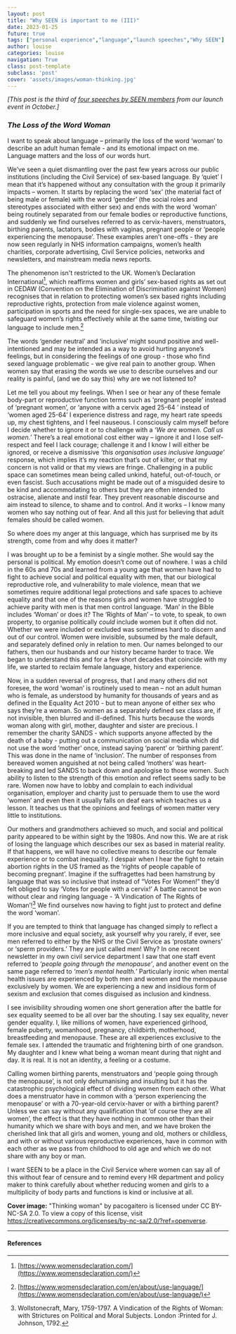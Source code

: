```yaml
---
layout: post
title: "Why SEEN is important to me (III)"
date: 2023-01-25
future: true
tags: ["personal experience","language","launch speeches","Why SEEN"]
author: louise
categories: louise
navigation: True
class: post-template
subclass: 'post'
cover: 'assets/images/woman-thinking.jpg'
---
```


_[This post is the third of [four speeches by SEEN members](/tag/launch-speeches/) from our launch event in October.]_

### _The Loss of the Word Woman_

I want to speak about language – primarily the loss of the word ‘woman’ to describe an adult human female  - and its emotional impact on me. Language matters and the loss of our words hurt.

We’ve seen a quiet dismantling over the past few years across our public institutions (including the Civil Service) of sex-based language. By ‘quiet’ I mean that it’s happened without any consultation with the group it primarily impacts – women. It starts by replacing the word ‘sex’ (the material fact of being male or female) with the word ‘gender’ (the social roles and stereotypes associated with either sex) and ends with the word ‘woman’ being routinely separated from our female bodies or reproductive functions, and suddenly we find ourselves referred to as cervix-havers, menstruators, birthing parents, lactators, bodies with vaginas, pregnant people or ‘people experiencing the menopause’. These examples aren’t one-offs - they are now seen regularly in NHS information campaigns, women’s health charities, corporate advertising, Civil Service policies, networks and newsletters, and mainstream media news reports.

The phenomenon isn't restricted to the UK. Women’s Declaration International[^1], which reaffirms women and girls’ sex-based rights as set out in CEDAW (Convention on the Elimination of Discrimination against Women) recognises that in relation to protecting women’s sex based rights including reproductive rights, protection from male violence against women, participation in sports and the need for single-sex spaces, we are unable to safeguard women’s rights effectively while at the same time, twisting our language to include men.[^2]

The words ‘gender neutral’ and ‘inclusive’ might sound positive and well-intentioned and may be intended as a way to avoid hurting anyone’s feelings, but in considering the feelings of one group  - those who find sexed language problematic - we give real pain to another group.  When women say that erasing the words we use to describe ourselves and our reality is painful, (and we do say this) why are we not listened to?

Let me tell you about my feelings.  When I see or hear any of these female body-part or reproductive function terms such as ‘pregnant people’ instead of ‘pregnant women’, or ‘anyone with a cervix aged 25-64 ’ instead of ‘women aged 25-64’ I experience distress and rage, my heart rate speeds up, my chest tightens, and I feel nauseous. I consciously calm myself before I decide whether to ignore it or to challenge with a _‘We are women. Call us women.’_ There’s a real emotional cost either way – ignore it and I lose self-respect and feel I lack courage; challenge it and I know I will either be ignored, or receive a dismissive _‘this organisation uses inclusive language’_ response, which implies it’s my reaction that’s out of kilter, or that my concern is not valid or that my views are fringe. Challenging in a public space can sometimes mean being called unkind, hateful, out-of-touch, or even fascist. Such accusations might be made out of a misguided desire to be kind and accommodating to others but they are often intended to ostracise, alienate and instil fear.  They prevent reasonable discourse and aim instead to silence, to shame and to control. And it works – I know many women who say nothing out of fear. And all this just for believing that adult females should be called women.  

So where does my anger at this language, which has surprised me by its strength, come from and why does it matter?

I was brought up to be a feminist  by a single mother. She would say the personal is political. My emotion doesn’t come out of nowhere. I was a child in the 60s and 70s and learned from a young age that women have had to fight to achieve social and political equality with men, that our biological reproductive role, and vulnerability to male violence, mean that we sometimes require additional legal protections and safe spaces to achieve equality and that one of the reasons girls and women have struggled to achieve parity with men is that men control language. ‘Man’ in the Bible includes ‘Woman’ or does it? The ‘Rights of Man’ – to vote, to speak, to own property, to organise politically _could_ include women but it often did not. Whether we were included or excluded was sometimes hard to discern and out of our control. Women were invisible, subsumed by the male default, and separately defined only in relation to men. Our names belonged to our fathers, then our husbands and our history became harder to trace. We began to understand this and for a few short decades that coincide with my life, we started to reclaim female language, history and experience.

Now, in a sudden reversal of progress, that I and many others did not foresee, the word ‘woman’ is routinely used to mean – not an adult human who is female, as understood by humanity for thousands of years and as defined in the Equality Act 2010 - but to mean anyone of either sex who says they’re a woman. So women as a separately defined sex class are, if not invisible, then blurred and ill-defined. This hurts because the words woman along with girl, mother, daughter and sister are precious. I remember the charity SANDS - which supports anyone affected by the death of a baby - putting out a communication on social media which did not use the word ‘mother’ once, instead saying ‘parent’ or ‘birthing parent’. This was done in the name of ‘inclusion’. The number of responses from bereaved women anguished at not being called ‘mothers’ was heart-breaking and led SANDS to back down and apologise to those women. Such ability to listen to the strength of this emotion and reflect seems sadly to be rare. Women now have to lobby and complain to each individual organisation, employer and charity just to persuade them to use the word ‘women’ and even then it usually falls on deaf ears which teaches us a lesson. It teaches us that the opinions and feelings of women matter very little to institutions.

Our mothers and grandmothers achieved so much, and social and political parity appeared to be within sight by the 1980s. And now this. We are at risk of losing the language which describes our sex as based in material reality. If that happens, we will have no collective means to describe our female experience or to combat inequality. I despair when I hear the fight to retain abortion rights in the US framed as the ‘rights of people capable of becoming pregnant’. Imagine if the suffragettes had been hamstrung by language that was so inclusive that instead of “Votes For Women!” they’d felt obliged to say ‘Votes for people with a cervix!’  A battle cannot be won without clear and ringing language - ‘A Vindication of The Rights of Woman’![^3] We find ourselves now having to fight just to protect and define the word ‘woman’.

If you are tempted to think that language has changed simply to reflect a more inclusive and equal society, ask yourself why you rarely, if ever, see men referred to either by the NHS or the Civil Service as ‘prostate owners’ or ‘sperm providers.’ They are just called men! Why? In one recent newsletter in my own civil service department  I saw that one staff event referred to _‘people going through the menopause’_, and another event on the same page referred to _‘men’s mental health.’_ Particularly ironic when mental health issues are experienced by both men and women and the menopause exclusively by women. We are experiencing a new and insidious form of sexism and exclusion that comes disguised as inclusion and kindness.

I see invisibility shrouding women one short generation after the battle for sex equality seemed to be all over bar the shouting. I say sex equality, never gender equality. I, like millions of women, have experienced girlhood, female puberty, womanhood, pregnancy, childbirth, motherhood, breastfeeding and menopause. These are all experiences exclusive to the female sex. I attended the traumatic and frightening birth of one grandson. My daughter and I knew what being a woman meant during that night and day. It is real. It is not an identity, a feeling or a costume.

Calling women birthing parents, menstruators and ‘people going through the menopause’, is not only dehumanising and insulting but it has the catastrophic psychological effect of dividing women from each other. What does a menstruator have in common with a ‘person experiencing the menopause’ or with a 70-year-old cervix-haver or with a birthing parent? Unless we can say without any qualification that ‘of course they are all women’, the effect is that they have nothing in common other than their humanity which we share with boys and men, and we have broken the cherished link that all girls and women, young and old, mothers or childless, and with or without various reproductive experiences, have in common with each other as we pass from childhood to old age and which we do not share with any boy or man.

I want SEEN to be a place in the Civil Service where women can say all of this without fear of censure and to remind every HR department and policy maker to think carefully about whether reducing women and girls to a multiplicity of body parts and functions is kind or inclusive at all.  

**Cover image:**  "Thinking woman" by pacogaitero is licensed under CC BY-NC-SA 2.0. To view a copy of this license, visit https://creativecommons.org/licenses/by-nc-sa/2.0/?ref=openverse.


-----------------------

#### References

[^1]: [https://www.womensdeclaration.com/](https://www.womensdeclaration.com/)

[^2]: [https://www.womensdeclaration.com/en/about/use-language/](https://www.womensdeclaration.com/en/about/use-language/)

[^3]: Wollstonecraft, Mary, 1759-1797. A Vindication of the Rights of Woman: with Strictures on Political and Moral Subjects. London :Printed for J. Johnson, 1792.
